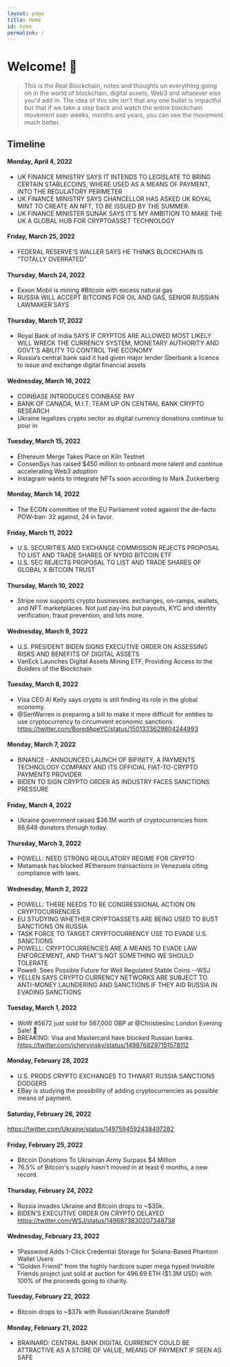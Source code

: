 ```yaml
---
layout: page
title: Home
id: home
permalink: /
---
```


# Welcome! 🌱

>This is the Real Blockchain, notes and thoughts on everything going on in the world of blockchain, digital assets, Web3 and whatever else you'd add in.  The idea of this site isn't that any one bullet is impactful but that if we take a step back and watch the entire blockchain movement over weeks, months and years, you can see the movement much better.

## Timeline
#### Monday, April 4, 2022
- UK FINANCE MINISTRY SAYS IT INTENDS TO LEGISLATE TO BRING CERTAIN STABLECOINS, WHERE USED AS A MEANS OF PAYMENT, INTO THE REGULATORY PERIMETER
- UK FINANCE MINISTRY SAYS CHANCELLOR HAS ASKED UK ROYAL MINT TO CREATE AN NFT, TO BE ISSUED BY THE SUMMER.
- UK FINANCE MINISTER SUNAK SAYS IT’S MY AMBITION TO MAKE THE UK A GLOBAL HUB FOR CRYPTOASSET TECHNOLOGY

#### Friday, March 25, 2022
- FEDERAL RESERVE'S WALLER SAYS HE THINKS BLOCKCHAIN IS "TOTALLY OVERRATED"

#### Thursday, March 24, 2022
- Exxon Mobil is mining #Bitcoin with excess natural gas
- RUSSIA WILL ACCEPT BITCOINS FOR OIL AND GAS, SENIOR RUSSIAN LAWMAKER SAYS

#### Thursday, March 17, 2022
- Royal Bank of India SAYS IF CRYPTOS ARE ALLOWED MOST LIKELY WILL WRECK THE CURRENCY SYSTEM, MONETARY AUTHORITY AND GOVT'S  ABILITY TO CONTROL THE ECONOMY
- Russia’s central bank said it had given major lender Sberbank a licence to issue and exchange digital financial assets

#### Wednesday, March 16, 2022
- COINBASE INTRODUCES COINBASE PAY
- BANK OF CANADA, M.I.T. TEAM UP ON CENTRAL BANK CRYPTO RESEARCH
- Ukraine legalizes crypto sector as digital currency donations continue to pour in

#### Tuesday, March 15, 2022
- Ethereum Merge Takes Place on Kiln Testnet
- ConsenSys has raised $450 million to onboard more talent and continue accelerating Web3 adoption
- Instagram wants to integrate NFTs soon according to Mark Zuckerberg

#### Monday, March 14, 2022
- The ECON committee of the EU Parliament  voted against the de-facto POW-ban: 32 against, 24 in favor.

#### Friday, March 11, 2022
- U.S. SECURITIES AND EXCHANGE COMMISSION REJECTS PROPOSAL TO LIST AND TRADE SHARES OF NYDIG BITCOIN ETF
- U.S. SEC REJECTS PROPOSAL TO LIST AND TRADE SHARES OF GLOBAL X BITCOIN TRUST

#### Thursday, March 10, 2022
- Stripe now supports crypto businesses: exchanges, on-ramps, wallets, and NFT marketplaces. Not just pay-ins but payouts, KYC and identity verification, fraud prevention, and lots more.

#### Wednesday, March 9, 2022
- U.S. PRESIDENT BIDEN SIGNS EXECUTIVE ORDER ON ASSESSING RISKS AND BENEFITS OF DIGITAL ASSETS
- VanEck Launches Digital Assets Mining ETF, Providing Access to the Builders of the Blockchain

#### Tuesday, March 8, 2022
- Visa CEO Al Kelly says crypto is still finding its role in the global economy.
- @SenWarren is preparing a bill to make it more difficult for entities to use cryptocurrency to circumvent economic sanctions.  
https://twitter.com/BoredApeYC/status/1501333629804244993

#### Monday, March 7, 2022
- BINANCE - ANNOUNCED LAUNCH OF BIFINITY, A PAYMENTS TECHNOLOGY COMPANY AND ITS OFFICIAL FIAT-TO-CRYPTO PAYMENTS PROVIDER
- BIDEN TO SIGN CRYPTO ORDER AS INDUSTRY FACES SANCTIONS PRESSURE

#### Friday, March 4, 2022
- Ukraine government raised $36.1M worth of cryptocurrencies from 86,648 donators through today.

#### Thursday, March 3, 2022
- POWELL: NEED STRONG REGULATORY REGIME FOR CRYPTO
- Metamask has blocked #Ethereum transactions in Venezuela citing compliance with laws.

#### Wednesday, March 2, 2022
- POWELL: THERE NEEDS TO BE CONGRESSIONAL ACTION ON CRYPTOCURRENCIES
- EU STUDYING WHETHER CRYPTOASSETS ARE BEING USED TO BUST SANCTIONS ON RUSSIA
- TASK FORCE TO TARGET CRYPTOCURRENCY USE TO EVADE U.S. SANCTIONS
- POWELL: CRYPTOCURRENCIES ARE A MEANS TO EVADE LAW ENFORCEMENT, AND THAT'S NOT SOMETHING WE SHOULD TOLERATE
- Powell: Sees Possible Future for Well Regulated Stable Coins --WSJ
- YELLEN SAYS CRYPTO CURRENCY NETWORKS ARE SUBJECT TO ANTI-MONEY LAUNDERING AND SANCTIONS IF THEY AID RUSSIA IN EVADING SANCTIONS

#### Tuesday, March 1, 2022
- WoW #5672 just sold for 567,000 GBP at @ChristiesInc London Evening Sale! 🤩
- BREAKING: Visa and Mastercard have blocked Russian banks.
https://twitter.com/jchervinsky/status/1498768297151578112

#### Monday, February 28, 2022
- U.S. PRODS CRYPTO EXCHANGES TO THWART RUSSIA SANCTIONS DODGERS
- EBay is studying the possibility of adding cryptocurrencies as possible means of payment.

#### Saturday, February 26, 2022
https://twitter.com/Ukraine/status/1497594592438497282

#### Friday, February 25, 2022
- Bitcoin Donations To Ukrainian Army Surpass $4 Million
- 76.5% of Bitcoin's supply hasn't moved in at least 6 months, a new record.

#### Thursday, February 24, 2022
- Russia invades Ukraine and Bitcoin drops to ~$35k.
- BIDEN’S EXECUTIVE ORDER ON CRYPTO DELAYED
https://twitter.com/WSJ/status/1496873830207348738

#### Wednesday, February 23, 2022
- 1Password Adds 1-Click Credential Storage for Solana-Based Phantom Wallet Users
- “Golden Friend” from the highly hardcore super mega hyped Invisible Friends project just sold at auction for 496.69 ETH ($1.3M USD) with 100% of the proceeds going to charity.

#### Tuesday, February 22, 2022
- Bitcoin drops to ~$37k with Russian/Ukraine Standoff

#### Monday, February 21, 2022
- BRAINARD: CENTRAL BANK DIGITAL CURRENCY COULD BE ATTRACTIVE AS A STORE OF VALUE, MEANS OF PAYMENT IF SEEN AS SAFE
